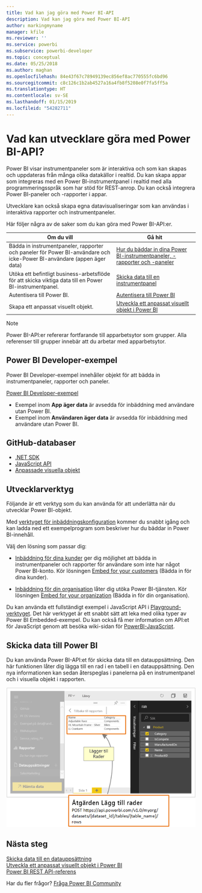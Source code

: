 ```yaml
---
title: Vad kan jag göra med Power BI-API
description: Vad kan jag göra med Power BI-API
author: markingmyname
manager: kfile
ms.reviewer: ''
ms.service: powerbi
ms.subservice: powerbi-developer
ms.topic: conceptual
ms.date: 05/25/2018
ms.author: maghan
ms.openlocfilehash: 84e43f67c78949139ec856ef8ac770555fc6bd96
ms.sourcegitcommit: c8c126c1b2ab4527a16a4fb8f5208e0f7fa5ff5a
ms.translationtype: HT
ms.contentlocale: sv-SE
ms.lasthandoff: 01/15/2019
ms.locfileid: "54282711"
---
```

# <a name="what-can-developers-do-with-the-power-bi-api"></a>Vad kan utvecklare göra med Power BI-API?

Power BI visar instrumentpaneler som är interaktiva och som kan skapas och uppdateras från många olika datakällor i realtid. Du kan skapa appar som integreras med en Power BI-instrumentpanel i realtid med alla programmeringsspråk som har stöd för REST-anrop. Du kan också integrera Power BI-paneler och -rapporter i appar.

Utvecklare kan också skapa egna datavisualiseringar som kan användas i interaktiva rapporter och instrumentpaneler.

Här följer några av de saker som du kan göra med Power BI-API:er.

| **Om du vill** | **Gå hit** |
| --- | --- |
| Bädda in instrumentpaneler, rapporter och paneler för Power BI-användare och icke-Power BI-användare (appen äger data) |[Hur du bäddar in dina Power BI-instrumentpaneler, -rapporter och -paneler](embedding-content.md) |
| Utöka ett befintligt business-arbetsflöde för att skicka viktiga data till en Power BI-instrumentpanel. |[Skicka data till en instrumentpanel](walkthrough-push-data.md) |
| Autentisera till Power BI. |[Autentisera till Power BI](get-azuread-access-token.md) |
| Skapa ett anpassat visuellt objekt. |[Utveckla ett anpassat visuellt objekt i Power BI](custom-visual-develop-tutorial.md) |

> [!NOTE]
> Power BI-API:er refererar fortfarande till apparbetsytor som grupper. Alla referenser till grupper innebär att du arbetar med apparbetsytor.

## <a name="power-bi-developer-samples"></a>Power BI Developer-exempel

Power BI Developer-exempel innehåller objekt för att bädda in instrumentpaneler, rapporter och paneler.

[Power BI Developer-exempel](https://github.com/Microsoft/PowerBI-Developer-Samples)

* Exempel inom **App äger data** är avsedda för inbäddning med användare utan Power BI.
* Exempel inom **Användaren äger data** är avsedda för inbäddning med användare utan Power BI.

## <a name="github-repositories"></a>GitHub-databaser

* [.NET SDK](https://github.com/Microsoft/PowerBI-CSharp)
* [JavaScript API](https://github.com/Microsoft/PowerBI-JavaScript)
* [Anpassade visuella objekt](https://github.com/Microsoft/PowerBI-visuals)

## <a name="developer-tools"></a>Utvecklarverktyg

Följande är ett verktyg som du kan använda för att underlätta när du utvecklar Power BI-objekt.

Med [verktyget för inbäddningskonfiguration](https://aka.ms/embedsetup) kommer du snabbt igång och kan ladda ned ett exempelprogram som beskriver hur du bäddar in Power BI-innehåll.

Välj den lösning som passar dig:

* [Inbäddning för dina kunder](embedding.md#embedding-for-your-customers) ger dig möjlighet att bädda in instrumentpaneler och rapporter för användare som inte har något Power BI-konto. Kör lösningen [Embed for your customers](https://aka.ms/embedsetup/AppOwnsData) (Bädda in för dina kunder).

* [Inbäddning för din organisation](embedding.md#embedding-for-your-organization) låter dig utöka Power BI-tjänsten. Kör lösningen [Embed for your organization](https://aka.ms/embedsetup/UserOwnsData) (Bädda in för din organisation).

Du kan använda ett fullständigt exempel i JavaScript API i [Playground-verktyget](https://microsoft.github.io/PowerBI-JavaScript/demo). Det här verktyget är ett snabbt sätt att leka med olika typer av Power BI Embedded-exempel. Du kan också få mer information om API:et för JavaScript genom att besöka wiki-sidan för [PowerBI-JavaScript](https://github.com/Microsoft/powerbi-javascript/wiki).

## <a name="push-data-into-power-bi"></a>Skicka data till Power BI

Du kan använda Power BI-API:et för skicka data till en datauppsättning. Den här funktionen låter dig lägga till en rad i en tabell i en datauppsättning. Den nya informationen kan sedan återspeglas i panelerna på en instrumentpanel och i visuella objekt i rapporten.

![Dataexempel på push-överföring](media/what-can-you-do/powerbi-push-data.png)

## <a name="next-steps"></a>Nästa steg

[Skicka data till en datauppsättning](walkthrough-push-data.md)  
[Utveckla ett anpassat visuellt objekt i Power BI](custom-visual-develop-tutorial.md)  
[Power BI REST API-referens](https://docs.microsoft.com/rest/api/power-bi/)  

Har du fler frågor? [Fråga Power BI Community](http://community.powerbi.com/)
